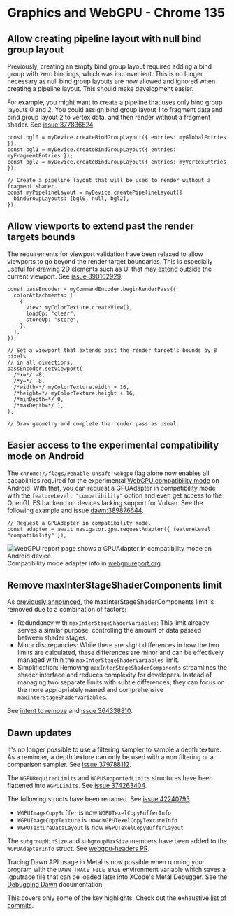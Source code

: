 # Graphics and WebGPU - Chrome 135



## Allow creating pipeline layout with null bind group layout

Previously, creating an empty bind group layout required adding a bind group with zero bindings, which was inconvenient. This is no longer necessary as null bind group layouts are now allowed and ignored when creating a pipeline layout. This should make development easier.

For example, you might want to create a pipeline that uses only bind group layouts 0 and 2. You could assign bind group layout 1 to fragment data and bind group layout 2 to vertex data, and then render without a fragment shader. See [issue 377836524](https://issues.chromium.org/issues/377836524).
    
    
    const bgl0 = myDevice.createBindGroupLayout({ entries: myGlobalEntries });
    const bgl1 = myDevice.createBindGroupLayout({ entries: myFragmentEntries });
    const bgl2 = myDevice.createBindGroupLayout({ entries: myVertexEntries });
    
    // Create a pipeline layout that will be used to render without a fragment shader.
    const myPipelineLayout = myDevice.createPipelineLayout({
      bindGroupLayouts: [bgl0, null, bgl2],
    });
    


## Allow viewports to extend past the render targets bounds

The requirements for viewport validation have been relaxed to allow viewports to go beyond the render target boundaries. This is especially useful for drawing 2D elements such as UI that may extend outside the current viewport. See [issue 390162929](https://issues.chromium.org/issues/390162929).
    
    
    const passEncoder = myCommandEncoder.beginRenderPass({
      colorAttachments: [
        {
          view: myColorTexture.createView(),
          loadOp: "clear",
          storeOp: "store",
        },
      ],
    });
    
    // Set a viewport that extends past the render target's bounds by 8 pixels
    // in all directions.
    passEncoder.setViewport(
      /*x=*/ -8,
      /*y=*/ -8,
      /*width=*/ myColorTexture.width + 16,
      /*height=*/ myColorTexture.height + 16,
      /*minDepth=*/ 0,
      /*maxDepth=*/ 1,
    );
    
    // Draw geometry and complete the render pass as usual.
    


## Easier access to the experimental compatibility mode on Android

The `chrome://flags/#enable-unsafe-webgpu` flag alone now enables all capabilities required for the experimental [WebGPU compatibility mode](/blog/new-in-webgpu-122#expand_reach_with_compatibility_mode_feature_in_development) on Android. With that, you can request a GPUAdapter in compatibility mode with the `featureLevel: "compatibility"` option and even get access to the OpenGL ES backend on devices lacking support for Vulkan. See the following example and issue [dawn:389876644](https://issues.chromium.org/issues/389876644).
    
    
    // Request a GPUAdapter in compatibility mode.
    const adapter = await navigator.gpu.requestAdapter({ featureLevel: "compatibility" });
    

![WebGPU report page shows a GPUAdapter in compatibility mode on Android device.](/static/blog/new-in-webgpu-135/image/compatibility-mode-android.jpg) Compatibility mode adapter info in [webgpureport.org](https://webgpureport.org).


## Remove maxInterStageShaderComponents limit

As [previously announced](/blog/new-in-webgpu-133#deprecate_maxinterstageshadercomponents_limit), the maxInterStageShaderComponents limit is removed due to a combination of factors:

  * Redundancy with `maxInterStageShaderVariables`: This limit already serves a similar purpose, controlling the amount of data passed between shader stages.
  * Minor discrepancies: While there are slight differences in how the two limits are calculated, these differences are minor and can be effectively managed within the `maxInterStageShaderVariables` limit.
  * Simplification: Removing `maxInterStageShaderComponents` streamlines the shader interface and reduces complexity for developers. Instead of managing two separate limits with subtle differences, they can focus on the more appropriately named and comprehensive `maxInterStageShaderVariables`.

See [intent to remove](https://groups.google.com/a/chromium.org/g/blink-dev/c/i5oJu9lZPAk) and [issue 364338810](https://issues.chromium.org/issues/364338810).


## Dawn updates

It's no longer possible to use a filtering sampler to sample a depth texture. As a reminder, a depth texture can only be used with a non filtering or a comparison sampler. See [issue 379788112](https://issues.chromium.org/issues/379788112).

The `WGPURequiredLimits` and `WGPUSupportedLimits` structures have been flattened into `WGPULimits`. See [issue 374263404](https://issues.chromium.org/issues/374263404).

The following structs have been renamed. See [issue 42240793](https://issues.chromium.org/issues/42240793).

  * `WGPUImageCopyBuffer` is now `WGPUTexelCopyBufferInfo`
  * `WGPUImageCopyTexture` is now `WGPUTexelCopyTextureInfo`
  * `WGPUTextureDataLayout` is now `WGPUTexelCopyBufferLayout`

The `subgroupMinSize` and `subgroupMaxSize` members have been added to the `WGPUAdapterInfo` struct. See [webgpu-headers PR](https://github.com/webgpu-native/webgpu-headers/pull/509).

Tracing Dawn API usage in Metal is now possible when running your program with the `DAWN_TRACE_FILE_BASE` environment variable which saves a .gputrace file that can be loaded later into XCode's Metal Debugger. See the [Debugging Dawn](https://dawn.googlesource.com/dawn/+/HEAD/docs/dawn/debugging.md#tracing-native-gpu-api-usage) documentation.

This covers only some of the key highlights. Check out the exhaustive [list of commits](https://dawn.googlesource.com/dawn/+log/chromium/6998..chromium/7049?n=1000).